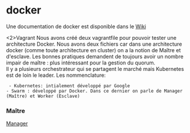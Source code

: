 <h1>docker</h1>

Une documentation de docker est disponible dans le <a href='https://github.com/lekpamartin/docker/wiki'>Wiki</a>

<2>Vagrant</h2>
Nous avons créé deux vagrantfile pour pouvoir tester une architecture Docker. Nous avons deux fichiers car dans une architecture docker (comme toute architecture en cluster) on a la notion de Maître et d'esclave. Les bonnes pratiques demandent de toujours avoir un nombre impair de maître : plus intéressant pour la gestion du quorum. 
<br>
Il y a plusieurs orchestrateur qui se partagent le marché mais Kubernetes est de loin le leader. Les nommenclature: <br>
<pre><code> - Kubernetes: intialement développé par Google
- Swarm : développé par Docker. Dans ce dernier on parle de Manager (Maître) et Worker (Esclave)
</code></pre>


<h3>Maître </h3>

<a href=' vagrant/vagrantfile/VirtualBox/centos7_docker_swarm/Vagrantfile '>Manager</a>
